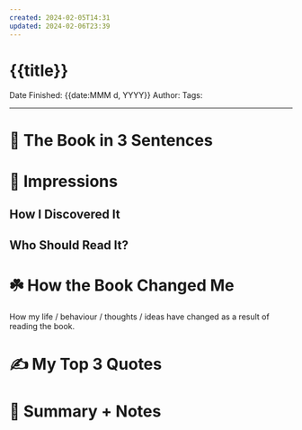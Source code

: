 ```yaml
---
created: 2024-02-05T14:31
updated: 2024-02-06T23:39
---
```


# {{title}}

Date Finished: {{date:MMM d, YYYY}}
Author:
Tags:

---

# 🚀 The Book in 3 Sentences

# 🎨 Impressions

## How I Discovered It

## Who Should Read It?

# ☘️ How the Book Changed Me

How my life / behaviour / thoughts / ideas have changed as a result of reading the book.

# ✍️ My Top 3 Quotes

# 📒 Summary + Notes
